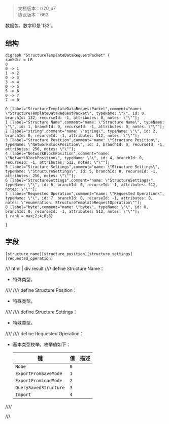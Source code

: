 # <!-- md:samp StructureTemplateDataRequestPacket -->

> 文档版本：r/20_u7<br/>协议版本：662

<!-- md:samp StructureTemplateDataRequestPacket -->数据包，数字ID是`132`。

## 结构

```viz
digraph "StructureTemplateDataRequestPacket" {
rankdir = LR
0
0 -> 1
1 -> 2
0 -> 3
3 -> 4
0 -> 5
5 -> 6
0 -> 7
7 -> 8

0 [label="StructureTemplateDataRequestPacket",comment="name: \"StructureTemplateDataRequestPacket\", typeName: \"\", id: 0, branchId: 132, recurseId: -1, attributes: 0, notes: \"\""];
1 [label="Structure Name",comment="name: \"Structure Name\", typeName: \"\", id: 1, branchId: 0, recurseId: -1, attributes: 0, notes: \"\""];
2 [label="string",comment="name: \"string\", typeName: \"\", id: 2, branchId: 0, recurseId: -1, attributes: 512, notes: \"\""];
3 [label="Structure Position",comment="name: \"Structure Position\", typeName: \"NetworkBlockPosition\", id: 3, branchId: 0, recurseId: -1, attributes: 256, notes: \"\""];
4 [label="NetworkBlockPosition",comment="name: \"NetworkBlockPosition\", typeName: \"\", id: 4, branchId: 0, recurseId: -1, attributes: 512, notes: \"\""];
5 [label="Structure Settings",comment="name: \"Structure Settings\", typeName: \"StructureSettings\", id: 5, branchId: 0, recurseId: -1, attributes: 256, notes: \"\""];
6 [label="StructureSettings",comment="name: \"StructureSettings\", typeName: \"\", id: 6, branchId: 0, recurseId: -1, attributes: 512, notes: \"\""];
7 [label="Requested Operation",comment="name: \"Requested Operation\", typeName: \"\", id: 7, branchId: 0, recurseId: -1, attributes: 0, notes: \"enumeration: StructureTemplateRequestOperation\""];
8 [label="byte",comment="name: \"byte\", typeName: \"\", id: 8, branchId: 0, recurseId: -1, attributes: 512, notes: \"\""];
{ rank = max;2;4;6;8}

}

```

## 字段

```title='StructureTemplateDataRequestPacket'
[structure_name][structure_position][structure_settings][requested_operation]
```

/// html | div.result
//// define
Structure Name：[<!-- md:samp string -->](../types/string.md)

- 特殊类型。


////
//// define
Structure Position：[<!-- md:samp NetworkBlockPosition -->](../types/networkblockposition.md)

- 特殊类型。


////
//// define
Structure Settings：[<!-- md:samp StructureSettings -->](../types/structuresettings.md)

- 特殊类型。


////
//// define
Requested Operation：<!-- md:samp byte -->

- 基本类型枚举。枚举值如下：

  |键|值|描述|
  |---|---|---|
  |`None`|`0`||
  |`ExportFromSaveMode`|`1`||
  |`ExportFromLoadMode`|`2`||
  |`QuerySavedStructure`|`3`||
  |`Import`|`4`||



////

///

